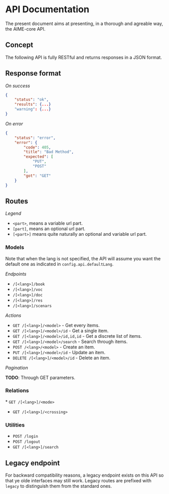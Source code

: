# API Documentation

The present document aims at presenting, in a thorough and agreable way, the AIME-core API.

## Concept

The following API is fully RESTful and returns responses in a JSON format.

## Response format

*On success*

```json
{
	"status": "ok",
	"results": {...}
	"warning": {...}
}
```

*On error*

```json
{
	"status": "error",
	"error": {
		"code": 405,
		"title": "Bad Method",
		"expected": [
			"PUT",
			"POST"
		],
		"got": "GET"
	}
}
```

## Routes

*Legend*

* `<part>`, means a variable url part.
* `[part]`, means an optional url part.
* `[<part>]` means quite naturally an optional and variable url part.

### Models

Note that when the lang is not specified, the API will assume you want the default one as indicated in `config.api.defaultLang`.

*Endpoints*

* `/[<lang>]/book`
* `/[<lang>]/voc`
* `/[<lang>]/doc`
* `/[<lang>]/res`
* `/[<lang>]/scenars`

*Actions*

* `GET /[<lang>]/<model>` - Get every items.
* `GET /[<lang>]/<model>/id` - Get a single item.
* `GET /[<lang>]/<model>/id,id,id` - Get a discrete list of items.
* `GET /[<lang>]/<model>/search` - Search through items.
* `POST /<lang>/<model>` - Create an item.
* `PUT /[<lang>]/<model>/id` - Update an item.
* `DELETE /[<lang>]/<model>/id` - Delete an item.

*Pagination*

**TODO**: Through GET parameters.

### Relations

* `GET /[<lang>]/<mode>`
* `GET /[<lang>]/<crossing>`

### Utilities

* `POST /login`
* `POST /logout`
* `GET /[<lang>]/search`

## Legacy endpoint

For backward compatibility reasons, a legacy endpoint exists on this API so that ye olde interfaces may still work. Legacy routes are prefixed with `legacy` to distinguish them from the standard ones.
